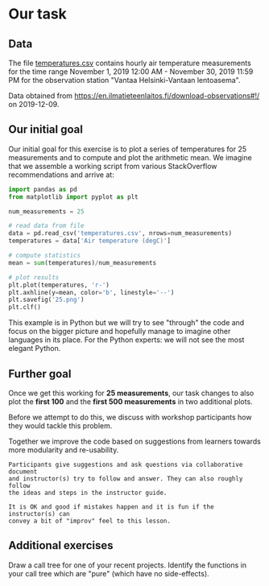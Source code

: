 # Our task


## Data

The file [temperatures.csv](https://github.com/coderefinery/modular-type-along/blob/master/data/temperatures.csv)
contains hourly air temperature measurements for the time range November 1,
2019 12:00 AM - November 30, 2019 11:59 PM for the observation station "Vantaa
Helsinki-Vantaan lentoasema".

Data obtained from
<https://en.ilmatieteenlaitos.fi/download-observations#!/> on 2019-12-09.


## Our initial goal

Our initial goal for this exercise is to plot a series of temperatures
for 25 measurements and to compute and plot the arithmetic mean. We
imagine that we assemble a working script from various StackOverflow
recommendations and arrive at:

```python
import pandas as pd
from matplotlib import pyplot as plt

num_measurements = 25

# read data from file
data = pd.read_csv('temperatures.csv', nrows=num_measurements)
temperatures = data['Air temperature (degC)']

# compute statistics
mean = sum(temperatures)/num_measurements

# plot results
plt.plot(temperatures, 'r-')
plt.axhline(y=mean, color='b', linestyle='--')
plt.savefig('25.png')
plt.clf()
```

This example is in Python but we will try to see "through" the code and
focus on the bigger picture and hopefully manage to imagine other
languages in its place. For the Python experts: we will not see the most
elegant Python.


## Further goal

Once we get this working for **25 measurements**, our task changes to also
plot the **first 100** and the **first 500 measurements** in two additional
plots.

Before we attempt to do this, we discuss with workshop participants how
they would tackle this problem.

Together we improve the code based on suggestions from learners towards
more modularity and re-usability.

```{instructor-note}
Participants give suggestions and ask questions via collaborative document
and instructor(s) try to follow and answer. They can also roughly follow
the ideas and steps in the instructor guide.

It is OK and good if mistakes happen and it is fun if the instructor(s) can
convey a bit of "improv" feel to this lesson.
```


## Additional exercises

Draw a call tree for one of your recent projects. Identify the
functions in your call tree which are "pure" (which have no side-effects).

